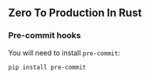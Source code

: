 ## Zero To Production In Rust

### Pre-commit hooks

You will need to install `pre-commit`:

```
pip install pre-commit
```
